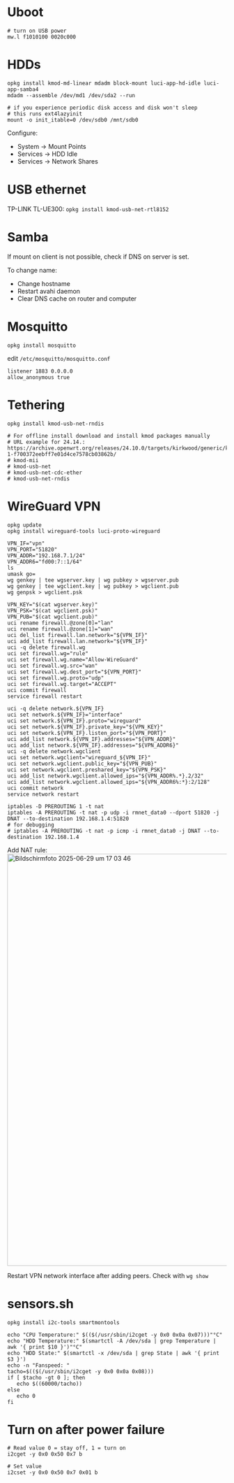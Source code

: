 # Uboot

```
# turn on USB power
mw.l f1010100 0020c000
```

# HDDs
```
opkg install kmod-md-linear mdadm block-mount luci-app-hd-idle luci-app-samba4
mdadm --assemble /dev/md1 /dev/sda2 --run

# if you experience periodic disk access and disk won't sleep
# this runs ext4lazyinit
mount -o init_itable=0 /dev/sdb0 /mnt/sdb0
```

Configure:
* System -> Mount Points
* Services -> HDD Idle
* Services -> Network Shares


# USB ethernet

TP-LINK TL-UE300:
`opkg install kmod-usb-net-rtl8152`

# Samba
If mount on client is not possible, check if DNS on server is set.

To change name:
* Change hostname
* Restart avahi daemon
* Clear DNS cache on router and computer

# Mosquitto
`opkg install mosquitto`

edit `/etc/mosquitto/mosquitto.conf`

```
listener 1883 0.0.0.0
allow_anonymous true
```


# Tethering
```
opkg install kmod-usb-net-rndis

# For offline install download and install kmod packages manually
# URL example for 24.14.: https://archive.openwrt.org/releases/24.10.0/targets/kirkwood/generic/kmods/6.6.73-1-f700372eebff7e01d4ce7578cb03862b/
# kmod-mii
# kmod-usb-net
# kmod-usb-net-cdc-ether
# kmod-usb-net-rndis

```

# WireGuard VPN
```
opkg update
opkg install wireguard-tools luci-proto-wireguard

VPN_IF="vpn"
VPN_PORT="51820"
VPN_ADDR="192.168.7.1/24"
VPN_ADDR6="fd00:7::1/64"
ls
umask go=
wg genkey | tee wgserver.key | wg pubkey > wgserver.pub
wg genkey | tee wgclient.key | wg pubkey > wgclient.pub
wg genpsk > wgclient.psk

VPN_KEY="$(cat wgserver.key)"
VPN_PSK="$(cat wgclient.psk)"
VPN_PUB="$(cat wgclient.pub)"
uci rename firewall.@zone[0]="lan"
uci rename firewall.@zone[1]="wan"
uci del_list firewall.lan.network="${VPN_IF}"
uci add_list firewall.lan.network="${VPN_IF}"
uci -q delete firewall.wg
uci set firewall.wg="rule"
uci set firewall.wg.name="Allow-WireGuard"
uci set firewall.wg.src="wan"
uci set firewall.wg.dest_port="${VPN_PORT}"
uci set firewall.wg.proto="udp"
uci set firewall.wg.target="ACCEPT"
uci commit firewall
service firewall restart

uci -q delete network.${VPN_IF}
uci set network.${VPN_IF}="interface"
uci set network.${VPN_IF}.proto="wireguard"
uci set network.${VPN_IF}.private_key="${VPN_KEY}"
uci set network.${VPN_IF}.listen_port="${VPN_PORT}"
uci add_list network.${VPN_IF}.addresses="${VPN_ADDR}"
uci add_list network.${VPN_IF}.addresses="${VPN_ADDR6}"
uci -q delete network.wgclient
uci set network.wgclient="wireguard_${VPN_IF}"
uci set network.wgclient.public_key="${VPN_PUB}"
uci set network.wgclient.preshared_key="${VPN_PSK}"
uci add_list network.wgclient.allowed_ips="${VPN_ADDR%.*}.2/32"
uci add_list network.wgclient.allowed_ips="${VPN_ADDR6%:*}:2/128"
uci commit network
service network restart

iptables -D PREROUTING 1 -t nat
iptables -A PREROUTING -t nat -p udp -i rmnet_data0 --dport 51820 -j DNAT --to-destination 192.168.1.4:51820
# for debugging
# iptables -A PREROUTING -t nat -p icmp -i rmnet_data0 -j DNAT --to-destination 192.168.1.4
```
Add NAT rule:
<img width="943" alt="Bildschirmfoto 2025-06-29 um 17 03 46" src="https://github.com/user-attachments/assets/649545b8-6e73-4016-a645-137b8712aa6b" />

Restart VPN network interface after adding peers. Check with `wg show`

# sensors.sh
```
opkg install i2c-tools smartmontools
```

```
echo "CPU Temperature:" $(($(/usr/sbin/i2cget -y 0x0 0x0a 0x07)))"°C"
echo "HDD Temperature:" $(smartctl -A /dev/sda | grep Temperature | awk '{ print $10 }')"°C"
echo "HDD State:" $(smartctl -x /dev/sda | grep State | awk '{ print $3 }')
echo -n "Fanspeed: "
tacho=$(($(/usr/sbin/i2cget -y 0x0 0x0a 0x08)))
if [ $tacho -gt 0 ]; then
   echo $((60000/tacho))
else
   echo 0
fi
```

# Turn on after power failure

```
# Read value 0 = stay off, 1 = turn on
i2cget -y 0x0 0x50 0x7 b

# Set value
i2cset -y 0x0 0x50 0x7 0x01 b

```

